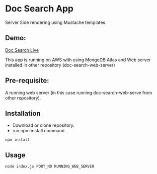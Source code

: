 

# Doc Search App
Server Side rendering using Mustache templates


## Demo:
[Doc Search Live](http://3.16.149.228:1236/docs/index.html)

This app is running on AWS with using MongoDB Atlas and Web server installed in other repository
(doc-search-web-server)

## Pre-requisite:
A running web server (in this case running doc-search-web-serve from other repository).

## Installation
* Download or clone repository.
* run npm install command.
```
npm install
```

## Usage

```
node index.js PORT_NO RUNNING_WEB_SERVER
```